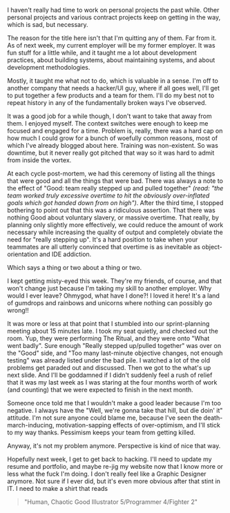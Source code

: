 I haven't really had time to work on personal projects the past while. Other personal projects and various contract projects keep on getting in the way, which is sad, but necessary.

The reason for the title here isn't that I'm quitting any of them. Far from it. As of next week, my current employer will be my former employer. It was fun stuff for a little while, and it taught me a lot about development practices, about building systems, about maintaining systems, and about development methodologies.

Mostly, it taught me what not to do, which is valuable in a sense. I'm off to another company that needs a hacker/UI guy, where if all goes well, I'll get to put together a few products and a team for them. I'll do my best not to repeat history in any of the fundamentally broken ways I've observed.

It was a good job for a while though, I don't want to take that away from them. I enjoyed myself. The context switches were enough to keep me focused and engaged for a time. Problem is, really, there was a hard cap on how much I could grow for a bunch of woefully common reasons, most of which I've already blogged about here. Training was non-existent. So was downtime, but it never really got pitched that way so it was hard to admit from inside the vortex.

At each cycle post-mortem, we had this ceremony of listing all the things that were good and all the things that were bad. There was always a note to the effect of "Good: team really stepped up and pulled together" _(read: "the team worked truly excessive overtime to hit the obviously over-inflated goals which got handed down from on high")_. After the third time, I stopped bothering to point out that this was a ridiculous assertion. That there was nothing Good about voluntary slavery, or massive overtime. That really, by planning only slightly more effectively, we could reduce the amount of work necessary while increasing the quality of output and completely obviate the need for "really stepping up". It's a hard position to take when your teammates are all utterly convinced that overtime is as inevitable as object-orientation and IDE addiction.

Which says a thing or two about a thing or two.

I kept getting misty-eyed this week. They're my friends, of course, and that won't change just because I'm taking my skill to another employer. Why would I ever leave? Ohmygod, what have I done?! I loved it here! It's a land of gumdrops and rainbows and unicorns where nothing can possibly go wrong!!

It was more or less at that point that I stumbled into our sprint-planning meeting about 15 minutes late. I took my seat quietly, and checked out the room. Yup, they were performing The Ritual, and they were onto "What went badly". Sure enough "Really stepped up/pulled together" was over on the "Good" side, and "Too many last-minute objective changes, not enough testing" was already listed under the bad pile. I watched a lot of the old problems get paraded out and discussed. Then we got to the what's up next slide. And I'll be goddamned if I didn't suddenly feel a rush of relief that it was my last week as I was staring at the four months worth of work (and counting) that we were expected to finish in the next month.

Someone once told me that I wouldn't make a good leader because I'm too negative. I always have the "Well, we're gonna take that hill, but die doin' it" attitude. I'm not sure anyone could blame me, because I've seen the death-march-inducing, motivation-sapping effects of over-optimism, and I'll stick to my way thanks. Pessimism keeps your team from getting killed.

Anyway, it's not my problem anymore. Perspective is kind of nice that way.

Hopefully next week, I get to get back to hacking. I'll need to update my resume and portfolio, and maybe re-jig my website now that I know more or less what the fuck I'm doing. I don't really feel like a Graphic Designer anymore. Not sure if I ever did, but it's even more obvious after that stint in IT. I need to make a shirt that reads

> "Human, Chaotic Good
> Illustrator 5/Programmer 4/Fighter 2"
